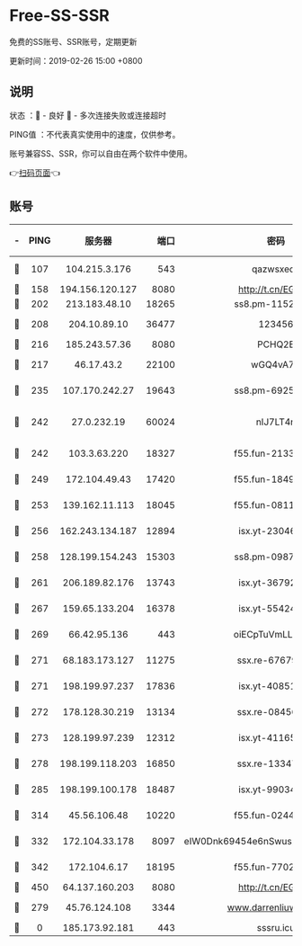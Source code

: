 # Free-SS-SSR

免费的SS账号、SSR账号，定期更新

更新时间：2019-02-26 15:00 +0800

## 说明

状态     ：🙂 - 良好 🙁 - 多次连接失败或连接超时

PING值   ：不代表真实使用中的速度，仅供参考。

账号兼容SS、SSR，你可以自由在两个软件中使用。

👉[扫码页面](https://liesauer.github.io/free-ss-ssr.github.io/)👈

## 账号

|-|PING|服务器|端口|密码|加密方式|区域|
|:----:|:----:|:-----:|-----:|:----:|:----:|:----:|
|🙂|107|104.215.3.176|543|qazwsxedc|aes-256-gcm|JP|
|🙂|158|194.156.120.127|8080|http://t.cn/EGJIyrl|rc4-md5|RU|
|🙂|202|213.183.48.10|18265|ss8.pm-11524914|rc4-md5|RU|
|🙂|208|204.10.89.10|36477|123456|aes-256-cfb|US|
|🙂|216|185.243.57.36|8080|PCHQ2E|rc4-md5|US|
|🙂|217|46.17.43.2|22100|wGQ4vA7D|aes-256-gcm|RU|
|🙂|235|107.170.242.27|19643|ss8.pm-69252395|aes-256-cfb|US|
|🙂|242|27.0.232.19|60024|nIJ7LT4n|xchacha20-ietf-poly1305|HK|
|🙂|242|103.3.63.220|18327|f55.fun-21337727|aes-256-cfb|SG|
|🙂|249|172.104.49.43|17420|f55.fun-18495556|aes-256-cfb|SG|
|🙂|253|139.162.11.113|18045|f55.fun-08116553|aes-256-cfb|SG|
|🙂|256|162.243.134.187|12894|isx.yt-23046109|aes-256-cfb|US|
|🙂|258|128.199.154.243|15303|ss8.pm-09872872|aes-256-cfb|SG|
|🙂|261|206.189.82.176|13743|isx.yt-36792230|aes-256-cfb|SG|
|🙂|267|159.65.133.204|16378|isx.yt-55424793|aes-256-cfb|SG|
|🙂|269|66.42.95.136|443|oiECpTuVmLLxk4Ts|aes-256-cfb|US|
|🙂|271|68.183.173.127|11275|ssx.re-67679470|aes-256-cfb|US|
|🙂|271|198.199.97.237|17836|isx.yt-40851565|aes-256-cfb|US|
|🙂|272|178.128.30.219|13134|ssx.re-08456278|aes-256-cfb|SG|
|🙂|273|128.199.97.239|12312|isx.yt-41165013|aes-256-cfb|SG|
|🙂|278|198.199.118.203|16850|ssx.re-13347864|aes-256-cfb|US|
|🙂|285|198.199.100.178|18487|isx.yt-99034237|aes-256-cfb|US|
|🙂|314|45.56.106.48|10220|f55.fun-02447573|aes-256-cfb|US|
|🙂|332|172.104.33.178|8097|eIW0Dnk69454e6nSwuspv9DmS201tQ0D|aes-256-cfb|SG|
|🙂|342|172.104.6.17|18195|f55.fun-77023354|aes-256-cfb|US|
|🙂|450|64.137.160.203|8080|http://t.cn/EGJIyrl|rc4-md5|CA|
|🙁|279|45.76.124.108|3344|www.darrenliuwei.com|aes-256-cfb|AU|
|🙁|0|185.173.92.181|443|sssru.icu|rc4-md5|RU|

